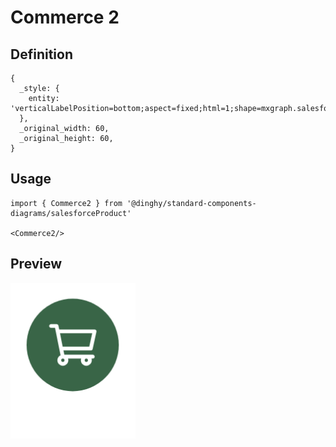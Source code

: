 # Commerce 2

## Definition

```
{
  _style: { 
    entity: 'verticalLabelPosition=bottom;aspect=fixed;html=1;shape=mxgraph.salesforce.commerce2;',
  },
  _original_width: 60,
  _original_height: 60,
}
```

## Usage

```
import { Commerce2 } from '@dinghy/standard-components-diagrams/salesforceProduct'

<Commerce2/>
```

## Preview

<img src="./commerce-2.png" width="200"/>
